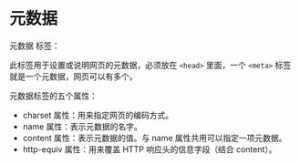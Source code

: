# 元数据

元数据 <meta> 标签：

此标签用于设置或说明网页的元数据，必须放在 `<head>` 里面，一个 `<meta>` 标签就是一个元数据，网页可以有多个。

元数据标签的五个属性：

- charset 属性：用来指定网页的编码方式。
- name 属性：表示元数据的名字。
- content 属性：表示元数据的值。与 name 属性共用可以指定一项元数据。
- http-equiv 属性：用来覆盖 HTTP 响应头的信息字段（结合 content）。
